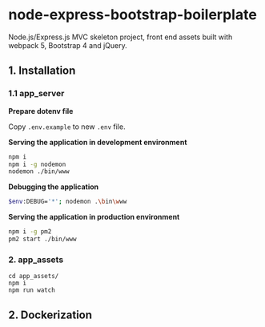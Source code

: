 # node-express-bootstrap-boilerplate

Node.js/Express.js MVC skeleton project, front end assets built with webpack 5, Bootstrap 4 and jQuery.

## 1. Installation

### 1.1 app_server

**Prepare dotenv file**

Copy `.env.example` to new `.env` file.

**Serving the application in development environment**

```sh
npm i
npm i -g nodemon
nodemon ./bin/www
```

**Debugging the application**

```sh
$env:DEBUG='*'; nodemon .\bin\www
```

**Serving the application in production environment**

```sh
npm i -g pm2
pm2 start ./bin/www
```

### 2. app_assets

```
cd app_assets/
npm i
npm run watch
```

## 2. Dockerization

